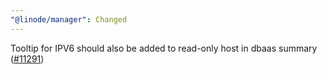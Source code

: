 ```yaml
---
"@linode/manager": Changed
---
```


Tooltip for IPV6 should also be added to read-only host in dbaas summary ([#11291](https://github.com/linode/manager/pull/11291))
